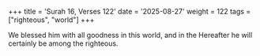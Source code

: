 +++
title = 'Surah 16, Verses 122'
date = '2025-08-27'
weight = 122
tags = ["righteous", "world"]
+++

We blessed him with all goodness in this world, and in the Hereafter he will certainly be among the righteous.